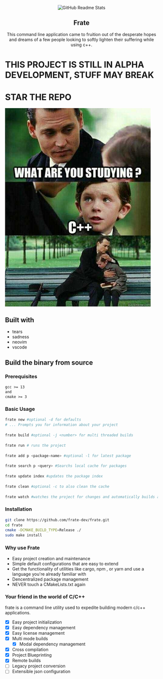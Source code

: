 <p align="center">
 <img width="250px" src="https://github.com/frate-dev/frate/blob/main/source/images/fratelogo.svg" align="center" alt="GitHub Readme Stats" />
 <h2 align="center">Frate</h2>
 <p align="center">This command line application came to fruition out of the desperate hopes and dreams of a few people looking to softly lighten their suffering while using c++. </p>
</p>


# THIS PROJECT IS STILL IN ALPHA DEVELOPMENT, STUFF MAY BREAK


# STAR THE REPO

![](./source/images/average_cpp_learner.png)


## Built with
- tears
- sadness
- neovim
- vscode

## Build the binary from source
### Prerequisites


```
gcc >= 13
and
cmake >= 3
```

### Basic Usage

```bash
frate new #optional -d for defaults
# ... Prompts you for information about your project

frate build #optional -j <number> for multi threaded builds

frate run # runs the project

frate add p <package-name> #optional -l for latest package

frate search p <query> #Searchs local cache for packages

frate update index #updates the package index

frate clean #optional -c to also clean the cache

frate watch #watches the project for changes and automatically builds and runs

```


### Installation

```bash
git clone https://github.com/frate-dev/frate.git
cd frate
cmake -DCMAKE_BUILD_TYPE=Release ./
sudo make install
```

### Why use Frate

- Easy project creation and maintenance
- Simple default configurations that are easy to extend
- Get the functionality of utilities like cargo, npm , or yarn and use a language you're already familiar with
- Dencentralized package management
- NEVER touch a CMakeLists.txt again


### Your friend in the world of C/C++

frate is a command line utility used to expedite building modern c/c++ applications.

- [x] Easy project initialization
- [x] Easy dependency management
- [x] Easy license management
- [x] Multi mode builds
    - [x] Modal dependency management
- [x] Cross compilation
- [x] Project Blueprinting
- [x] Remote builds
- [ ] Legacy project conversion
- [ ] Extensible json configuration
